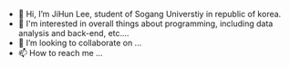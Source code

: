 - 👋 Hi, I’m JiHun Lee, student of Sogang Universtiy in republic of korea.
- 👀 I'm interested in overall things about programming, including data analysis and back-end, etc....
- 💞️ I’m looking to collaborate on ...
- 📫 How to reach me ...

<!---
doongidoong/doongidoong is a ✨ special ✨ repository because its `README.md` (this file) appears on your GitHub profile.
You can click the Preview link to take a look at your changes.


--->

